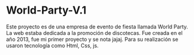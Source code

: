 # World-Party-V.1
Este proyecto es de una empresa de evento de fiesta llamada World Party. La web estaba dedicada a la promoción de discotecas. Fue creada en el año 2013, fue mi primer proyecto y se nota jajaj. Para su realización se usaron tecnología como Html, Css, js.
